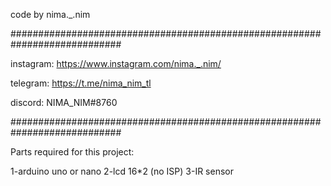 code by nima._.nim

############################################################################

instagram: https://www.instagram.com/nima._.nim/

telegram: https://t.me/nima_nim_tl

discord: NIMA_NIM#8760

############################################################################

Parts required for this project:

1-arduino uno or nano 
2-lcd 16*2 (no ISP)
3-IR sensor
